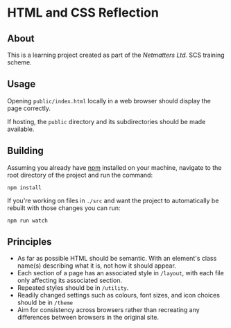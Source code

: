 # HTML and CSS Reflection

## About
This is a learning project created as part of the *Netmatters Ltd.* SCS training scheme.

## Usage
Opening `public/index.html` locally in a web browser should display the page correctly.

If hosting, the `public` directory and its subdirectories should be made available.

## Building
Assuming you already have [npm](https://www.npmjs.com/get-npm) installed on your machine, navigate to the root directory of the project and run the command:
```
npm install
```

If you're working on files in `./src` and want the project to automatically be rebuilt with those changes you can run:
```
npm run watch
```

## Principles
* As far as possible HTML should be semantic. With an element's class name(s) describing what it is, not how it should appear.
* Each section of a page has an associated style in `/layout`, with each file only affecting its associated section.
* Repeated styles should be in `/utility`.
* Readily changed settings such as colours, font sizes, and icon choices should be in `/theme` 
* Aim for consistency across browsers rather than recreating any differences between browsers in the original site.
